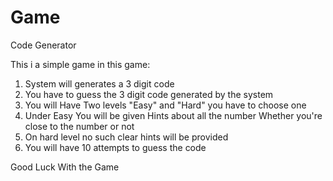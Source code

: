 # Game
Code Generator

This i a simple game in this game:

1) System will generates a 3 digit code
2) You have to guess the 3 digit code generated by the system
3) You will Have Two levels "Easy" and "Hard" you have to choose one
4) Under Easy You will be given Hints about all the number Whether you're close to the number or not
5) On hard level no such clear hints will be provided
6) You will have 10 attempts to guess the code

Good Luck With the Game
